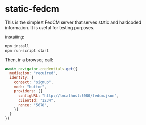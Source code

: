 # static-fedcm

This is the simplest FedCM server that serves static and hardcoded information. It is useful for testing purposes.

Installing:

```bash
npm install
npm run-script start
```

Then, in a browser, call:

```javascript
await navigator.credentials.get({
  mediation: "required",
  identity: {
    context: "signup",
    mode: "button",
    providers: [{
      configURL: "http://localhost:8080/fedcm.json",
      clientId: "1234",
      nonce: "5678",
    }]
  } 
})
```
